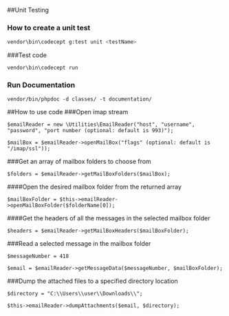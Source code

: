 ##Unit Testing


### How to create a unit test
```sh
vendor\bin\codecept g:test unit <testName>
```

###Test code
```
vendor\bin\codecept run

```

### Run Documentation
```
vendor/bin/phpdoc -d classes/ -t documentation/
```

##How to use code
###Open imap stream
```
$emailReader = new \Utilities\EmailReader("host", "username", "password", "port number (optional: default is 993)");

$mailBox = $emailReader->openMailBox("flags" (optional: default is "/imap/ssl"));
```

###Get an array of mailbox folders to choose from
```
$folders = $emailReader->getMailBoxFolders($mailBox);
```

####Open the desired mailbox folder from the returned array
```
$mailBoxFolder = $this->emailReader->openMailBoxFolder($folderName[0]);
```

####Get the headers of all the messages in the selected mailbox folder
```
$headers = $emailReader->getMailBoxHeaders($mailBoxFolder);
```

###Read a selected message in the mailbox folder
```
$messageNumber = 418

$email = $emailReader->getMessageData($messageNumber, $mailBoxFolder);
```

###Dump the attached files to a specified directory location
```
$directory = "C:\\Users\\user\\Downloads\\";

$this->emailReader->dumpAttachments($email, $directory);
```
